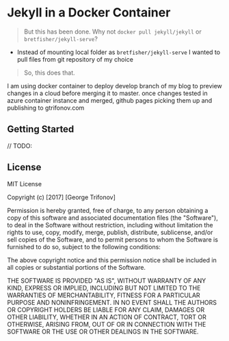 # Jekyll in a Docker Container

> But this has been done. Why not `docker pull jekyll/jekyll` or `bretfisher/jekyll-serve`?

- Instead of mounting local folder as `bretfisher/jekyll-serve` I wanted to pull files from git repository of my choice

> So, this does that. 

I am using docker container to deploy develop branch of my blog to preview changes in  a cloud before merging it to master. once changes tested in azure container instance and merged, github pages picking them up and publishing to gtrifonov.com

## Getting Started

// TODO:

## License

MIT License

Copyright (c) [2017] [George Trifonov]

Permission is hereby granted, free of charge, to any person obtaining a copy
of this software and associated documentation files (the "Software"), to deal
in the Software without restriction, including without limitation the rights
to use, copy, modify, merge, publish, distribute, sublicense, and/or sell
copies of the Software, and to permit persons to whom the Software is
furnished to do so, subject to the following conditions:

The above copyright notice and this permission notice shall be included in all
copies or substantial portions of the Software.

THE SOFTWARE IS PROVIDED "AS IS", WITHOUT WARRANTY OF ANY KIND, EXPRESS OR
IMPLIED, INCLUDING BUT NOT LIMITED TO THE WARRANTIES OF MERCHANTABILITY,
FITNESS FOR A PARTICULAR PURPOSE AND NONINFRINGEMENT. IN NO EVENT SHALL THE
AUTHORS OR COPYRIGHT HOLDERS BE LIABLE FOR ANY CLAIM, DAMAGES OR OTHER
LIABILITY, WHETHER IN AN ACTION OF CONTRACT, TORT OR OTHERWISE, ARISING FROM,
OUT OF OR IN CONNECTION WITH THE SOFTWARE OR THE USE OR OTHER DEALINGS IN THE
SOFTWARE.